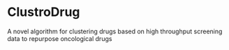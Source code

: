 # ClustroDrug
A novel algorithm for clustering drugs based on high throughput screening data to repurpose oncological drugs
